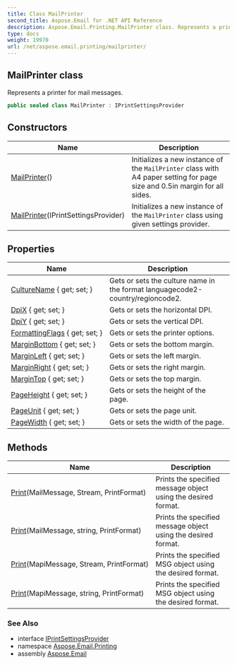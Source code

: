 ```yaml
---
title: Class MailPrinter
second_title: Aspose.Email for .NET API Reference
description: Aspose.Email.Printing.MailPrinter class. Represents a printer for mail messages
type: docs
weight: 19970
url: /net/aspose.email.printing/mailprinter/
---
```

## MailPrinter class

Represents a printer for mail messages.

```csharp
public sealed class MailPrinter : IPrintSettingsProvider
```

## Constructors

| Name | Description |
| --- | --- |
| [MailPrinter](mailprinter/#constructor)() | Initializes a new instance of the `MailPrinter` class with A4 paper setting for page size and 0.5in margin for all sides. |
| [MailPrinter](mailprinter/#constructor_1)(IPrintSettingsProvider) | Initializes a new instance of the `MailPrinter` class using given settings provider. |

## Properties

| Name | Description |
| --- | --- |
| [CultureName](../../aspose.email.printing/mailprinter/culturename/) { get; set; } | Gets or sets the culture name in the format languagecode2-country/regioncode2. |
| [DpiX](../../aspose.email.printing/mailprinter/dpix/) { get; set; } | Gets or sets the horizontal DPI. |
| [DpiY](../../aspose.email.printing/mailprinter/dpiy/) { get; set; } | Gets or sets the vertical DPI. |
| [FormattingFlags](../../aspose.email.printing/mailprinter/formattingflags/) { get; set; } | Gets or sets the printer options. |
| [MarginBottom](../../aspose.email.printing/mailprinter/marginbottom/) { get; set; } | Gets or sets the bottom margin. |
| [MarginLeft](../../aspose.email.printing/mailprinter/marginleft/) { get; set; } | Gets or sets the left margin. |
| [MarginRight](../../aspose.email.printing/mailprinter/marginright/) { get; set; } | Gets or sets the right margin. |
| [MarginTop](../../aspose.email.printing/mailprinter/margintop/) { get; set; } | Gets or sets the top margin. |
| [PageHeight](../../aspose.email.printing/mailprinter/pageheight/) { get; set; } | Gets or sets the height of the page. |
| [PageUnit](../../aspose.email.printing/mailprinter/pageunit/) { get; set; } | Gets or sets the page unit. |
| [PageWidth](../../aspose.email.printing/mailprinter/pagewidth/) { get; set; } | Gets or sets the width of the page. |

## Methods

| Name | Description |
| --- | --- |
| [Print](../../aspose.email.printing/mailprinter/print/#print)(MailMessage, Stream, PrintFormat) | Prints the specified message object using the desired format. |
| [Print](../../aspose.email.printing/mailprinter/print/#print_1)(MailMessage, string, PrintFormat) | Prints the specified message object using the desired format. |
| [Print](../../aspose.email.printing/mailprinter/print/#print_2)(MapiMessage, Stream, PrintFormat) | Prints the specified MSG object using the desired format. |
| [Print](../../aspose.email.printing/mailprinter/print/#print_3)(MapiMessage, string, PrintFormat) | Prints the specified MSG object using the desired format. |

### See Also

* interface [IPrintSettingsProvider](../iprintsettingsprovider/)
* namespace [Aspose.Email.Printing](../../aspose.email.printing/)
* assembly [Aspose.Email](../../)


